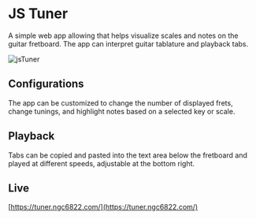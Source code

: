 # JS Tuner

A simple web app allowing that helps visualize scales and notes on the guitar fretboard.  The app can interpret guitar tablature and playback tabs.

![jsTuner](tuner.png "jsTuner")

## Configurations

The app can be customized to change the number of displayed frets, change tunings, and highlight notes based on a selected key or scale.

## Playback

Tabs can be copied and pasted into the text area below the fretboard and played at different speeds, adjustable at the bottom right.

## Live
[https://tuner.ngc6822.com/](https://tuner.ngc6822.com/)
